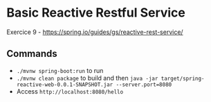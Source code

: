 # Basic Reactive Restful Service

Exercice 9 - https://spring.io/guides/gs/reactive-rest-service/

## Commands

- `./mvnw spring-boot:run` to run
- `./mvnw clean package` to build and then `java -jar target/spring-reactive-web-0.0.1-SNAPSHOT.jar --server.port=8080`
- Access `http://localhost:8080/hello`
